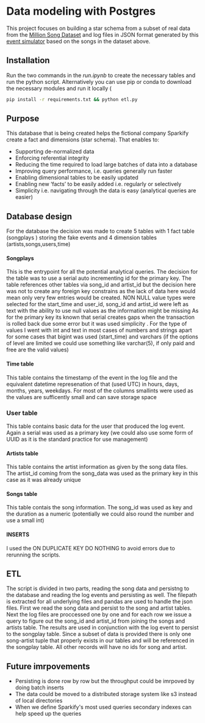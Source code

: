 # Data modeling with Postgres
This project focuses on building a star schema from a subset of real data from the [Million Song Dataset](https://labrosa.ee.columbia.edu/millionsong/) and log files in JSON format generated by this [event simulator](https://github.com/Interana/eventsim) based on the songs in the dataset above.

## Installation

Run the two commands in the *run.ipynb* to create the necessary tables and run the python script.
Alternatively you can use pip or conda to download the necessary modules and run it locally (
```bash
pip install -r requirements.txt && python etl.py
```

## Purpose
This database that is being created helps the fictional company Sparkify create a fact and dimensions (star schema). That enables to:
* Supporting de-normalized data
* Enforcing referential integrity
* Reducing the time required to load large batches of data into a database 
* Improving query performance, i.e. queries generally run faster
* Enabling dimensional tables to be easily updated
* Enabling new ‘facts’ to be easily added i.e. regularly or selectively
* Simplicity i.e. navigating through the data is easy (analytical queries are easier)

## Database design
For the database the decision was made to create 5 tables with 1 fact table (songplays ) storing the fake events and 4 dimension tables (artists,songs,users,time)

#### Songplays
This is the entrypoint for all the potential analytical queries. The decision for the table was to use a serial auto incrementing id for the primary key. 
The table references other tables via song_id and artist_id but the decision here was not to create any foreign key constrains as the lack of data here would mean only very few entries would be created.
NON NULL value types were selected for the start_time and user_id, song_id and artist_id were left as text with the ability to use null values
as the information might be missing
As for the primary key its known that serial creates gaps when the transaction is rolled back due some error but it was used simplicity .
For the type of values I went with int and text in most cases of numbers and strings apart for some cases that bigint was used (start_time) and varchars (if the options of level are limited we could use something like varchar(5), if only paid and free are the valid values)

#### Time table
This table contains the timestamp of the event in the log file and the equivalent datetime represenation of that (used UTC) in hours, days, months, years, weekdays. For most of the columns smallints were used as the values are sufficently small and can save storage space

### User table
This table contains basic data for the user that produced the log event. Again a serial was used as a primary key (we could also use some form of UUID as it is the standard practice for use management)

#### Artists table
This table contains the artist information as given by the song data files. The artist_id coming from the song_data was used as the primary key in this case as it was already unique

#### Songs table
This table contais the song information. The song_id was used as key and the duration as a numeric (potentially we could also round the number and use a small int)

#### INSERTS
I used the ON DUPLICATE KEY DO NOTHING to avoid errors due to rerunning the scripts. 


## ETL

The script is divided in two parts, reading the song data and persistng to the database and reading the log events and persisting as well. The filepath is extracted for all underlying files and pandas are used to handle the json files.
First we read the song data and persist to the song and artist tables. Next the log files are proccessed one by one and for each row we issue a query to figure out the song_id and artist_id from joining the songs and artists table. The results are used in conjunction with the log event to persist to the songplay table. Since a subset of data is provided there is only one song-artist tuple that properly exists in our tables and will be referenced in the songplay table. All other records will have no ids for song and artist.

## Future imrpovements 
* Persisting is done row by row but the throughput could be imrpoved by doing batch inserts
* The data could be moved to a distributed storage system like s3 instead of local directories
* When we define Sparkify's most used queries secondary indexes can help speed up the queries